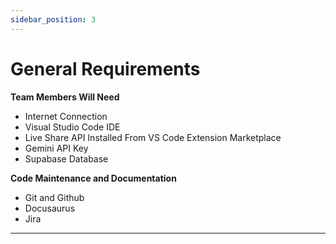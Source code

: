 ```yaml
---
sidebar_position: 3
---
```


# General Requirements

**Team Members Will Need**
- Internet Connection
- Visual Studio Code IDE
- Live Share API Installed From VS Code Extension Marketplace
- Gemini API Key 
- Supabase Database

**Code Maintenance and Documentation**
- Git and Github
- Docusaurus
- Jira
---
